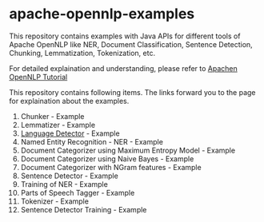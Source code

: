 # apache-opennlp-examples
This repository contains examples with Java APIs for different tools of Apache OpenNLP like NER, Document Classification, Sentence Detection, Chunking, Lemmatization, Tokenization, etc.

For detailed explaination and understanding, please refer to [Apachen OpenNLP Tutorial](http://www.tutorialkart.com/opennlp/apache-opennlp-tutorial/)

This repository contains following items. The links forward you to the page for explaination about the examples.
1. Chunker - Example
2. Lemmatizer - Example
3. [Language Detector](http://www.tutorialkart.com/opennlp/language-detector-example-in-apache-opennlp/) - Example
4. Named Entity Recognition - NER - Example
5. Document Categorizer using Maximum Entropy Model - Example
6. Document Categorizer using Naive Bayes - Example
7. Document Categorizer with NGram features - Example
8. Sentence Detector - Example
9. Training of NER - Example
10. Parts of Speech Tagger - Example
11. Tokenizer - Example
12. Sentence Detector Training - Example
